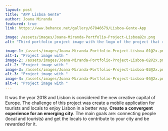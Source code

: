```yaml
---
layout: post
title: "APP Lisboa Gente"
author: Joana Miranda
featured: true
link: https://www.behance.net/gallery/67846679/Lisboa-Gente-App

image: /assets/images/Joana-Miranda-Portfolio-Project-Lisboa@2x.png
alt: "Third portfolio project image with the logo of the project that represents Lisbon"

image-1: /assets/images/Joana-Miranda-Portfolio-Project-Lisboa-01@2x.png
alt-1: "Project image with "
image-2: /assets/images/Joana-Miranda-Portfolio-Project-Lisboa-02@2x.png
alt-2: "Project image with "
image-3: /assets/images/Joana-Miranda-Portfolio-Project-Lisboa-03@2x.png
alt-3: "Project image with "
image-4: /assets/images/Joana-Miranda-Portfolio-Project-Lisboa-04@2x.png
alt-4: "Project image with "
---
```


It was the year 2018 and Lisbon is considered the new creative capital of Europe. The challenge of this project was create a mobile application for tourists and locals to enjoy Lisbon in a better way. **Create a convergent experience for an emerging city**. The main goals are: connecting people (local and tourists) and get the locals to contribute to your city and be rewarded for it.
